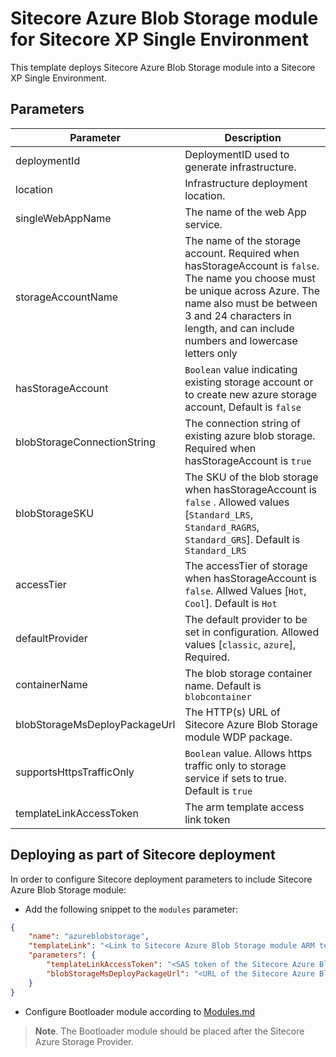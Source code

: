 # Sitecore Azure Blob Storage module for Sitecore XP Single Environment

This template deploys Sitecore Azure Blob Storage module into a Sitecore XP Single Environment.

## Parameters


| Parameter                                    | Description
-----------------------------------------------|------------------------------------------------
| deploymentId                                 | DeploymentID used to generate infrastructure.
| location                                     | Infrastructure deployment location.
| singleWebAppName                             | The name of the web App service.
| storageAccountName                           | The name of the storage account. Required when hasStorageAccount is `false`. The name you choose must be unique across Azure. The name also must be between 3 and 24 characters in length, and can include numbers and lowercase letters only
| hasStorageAccount                            | `Boolean` value indicating existing storage account or to create new azure storage account, Default is `false`
| blobStorageConnectionString                  | The connection string of existing azure blob storage. Required when hasStorageAccount is `true`
| blobStorageSKU                               | The SKU of the blob storage when hasStorageAccount is `false` . Allowed values [`Standard_LRS`, `Standard_RAGRS`, `Standard_GRS`]. Default is `Standard_LRS`
| accessTier                                   | The accessTier of storage when hasStorageAccount is `false`. Allwed Values [`Hot`, `Cool`]. Default is `Hot`
| defaultProvider                              | The default provider to be set in configuration. Allowed values [`classic`, `azure`], Required.
| containerName                                | The blob storage container name. Default is `blobcontainer`
| blobStorageMsDeployPackageUrl                | The HTTP(s) URL of Sitecore Azure Blob Storage module WDP package.
| supportsHttpsTrafficOnly                     | `Boolean` value. Allows https traffic only to storage service if sets to true. Default is `true`
| templateLinkAccessToken                      | The arm template access link token

## Deploying as part of Sitecore deployment

In order to configure Sitecore deployment parameters to include Sitecore Azure Blob Storage module:

  * Add the following snippet to the `modules` parameter:

```JSON
{
    "name": "azureblobstorage",
    "templateLink": "<Link to Sitecore Azure Blob Storage module ARM template>",
    "parameters": {
        "templateLinkAccessToken": "<SAS token of the Sitecore Azure Blob Storage module ARM template>",
        "blobStorageMsDeployPackageUrl": "<URL of the Sitecore Azure Blob Storage module WDP>"     
    }
}
```

  * Configure Bootloader module according to [Modules.md](../../MODULES.md)
  > **Note**. The Bootloader module should be placed after the Sitecore Azure Storage Provider.